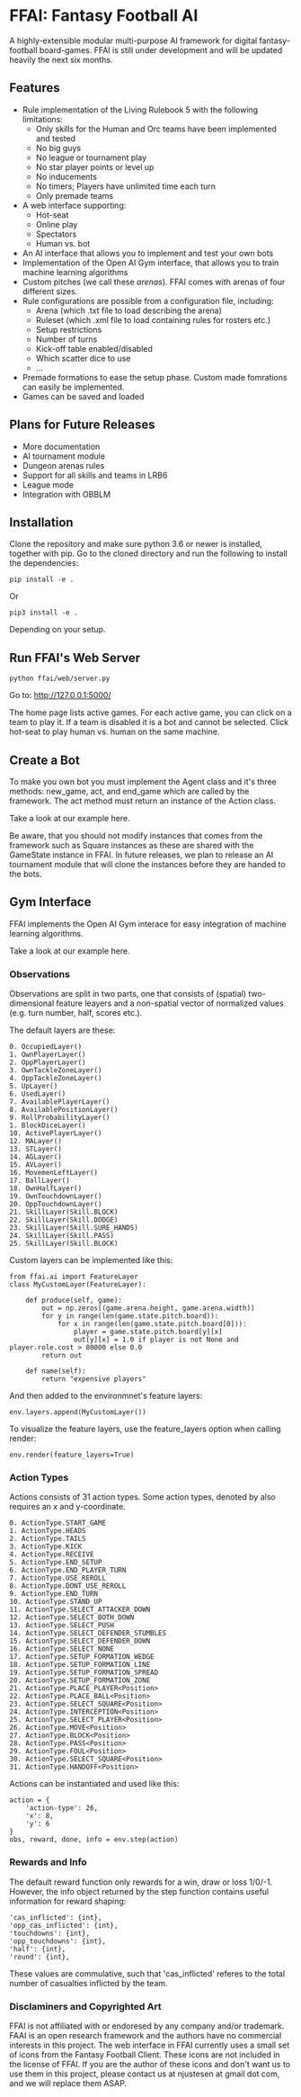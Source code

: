# FFAI: Fantasy Football AI
A highly-extensible modular multi-purpose AI framework for digital fantasy-football board-games.
FFAI is still under development and will be updated heavily the next six months.

## Features
* Rule implementation of the Living Rulebook 5 with the following limitations:
  * Only skills for the Human and Orc teams have been implemented and tested
  * No big guys
  * No league or tournament play
  * No star player points or level up
  * No inducements
  * No timers; Players have unlimited time each turn
  * Only premade teams
* A web interface supporting:
  * Hot-seat 
  * Online play
  * Spectators
  * Human vs. bot
* An AI interface that allows you to implement and test your own bots
* Implementation of the Open AI Gym interface, that allows you to train machine learning algorithms
* Custom pitches (we call these _arenas_). FFAI comes with arenas of four different sizes.
* Rule configurations are possible from a configuration file, including:
  * Arena (which .txt file to load describing the arena)
  * Ruleset (which .xml file to load containing rules for rosters etc.)
  * Setup restrictions
  * Number of turns
  * Kick-off table enabled/disabled
  * Which scatter dice to use
  * ...
* Premade formations to ease the setup phase. Custom made fomrations can easily be implemented. 
* Games can be saved and loaded

## Plans for Future Releases
* More documentation
* AI tournament module
* Dungeon arenas rules
* Support for all skills and teams in LRB6
* League mode
* Integration with OBBLM

## Installation
Clone the repository and make sure python 3.6 or newer is installed, together with pip.
Go to the cloned directory and run the following to install the dependencies: 
```
pip install -e .
```
Or
```
pip3 install -e .
```
Depending on your setup.

## Run FFAI's Web Server
```
python ffai/web/server.py
```
Go to: http://127.0.0.1:5000/

The home page lists active games. For each active game, you can click on a team to play it. If a team is disabled it is a bot and cannot be selected. Click hot-seat to play human vs. human on the same machine.

## Create a Bot
To make you own bot you must implement the Agent class and it's three methods: new_game, act, and end_game which are called by the framework. The act method must return an instance of the Action class. 

Take a look at our example here.

Be aware, that you should not modify instances that comes from the framework such as Square instances as these are shared with the GameState instance in FFAI. In future releases, we plan to release an AI tournament module that will clone the instances before they are handed to the bots.

## Gym Interface
FFAI implements the Open AI Gym interace for easy integration of machine learning algorithms. 

Take a look at our example here.

### Observations
Observations are split in two parts, one that consists of (spatial) two-dimensional feature leayers and a non-spatial vector of normalized values (e.g. turn number, half, scores etc.).

The default layers are these:
```
0. OccupiedLayer()
1. OwnPlayerLayer()
2. OppPlayerLayer()
3. OwnTackleZoneLayer()
4. OppTackleZoneLayer()
5. UpLayer()
6. UsedLayer()
7. AvailablePlayerLayer()
8. AvailablePositionLayer()
9. RollProbabilityLayer()
1. BlockDiceLayer()
10. ActivePlayerLayer()
12. MALayer()
13. STLayer()
14. AGLayer()
15. AVLayer()
16. MovemenLeftLayer()
17. BallLayer()
18. OwnHalfLayer()
19. OwnTouchdownLayer()
20. OppTouchdownLayer()
21. SkillLayer(Skill.BLOCK)
22. SkillLayer(Skill.DODGE)
23. SkillLayer(Skill.SURE_HANDS)
24. SkillLayer(Skill.PASS)
25. SkillLayer(Skill.BLOCK)
```
Custom layers can be implemented like this:
```
from ffai.ai import FeatureLayer
class MyCustomLayer(FeatureLayer):

    def produce(self, game):
        out = np.zeros((game.arena.height, game.arena.width))
        for y in range(len(game.state.pitch.board)):
            for x in range(len(game.state.pitch.board[0])):
                player = game.state.pitch.board[y][x]
                out[y][x] = 1.0 if player is not None and player.role.cost > 80000 else 0.0
        return out

    def name(self):
        return "expensive players"
```
And then added to the environmnet's feature layers:
```
env.layers.append(MyCustomLayer())
```

To visualize the feature layers, use the feature_layers option when calling render:
```
env.render(feature_layers=True)
```

### Action Types
Actions consists of 31 action types. Some action types, denoted by <position> also requires an x and y-coordinate.

```
0. ActionType.START_GAME
1. ActionType.HEADS
2. ActionType.TAILS
3. ActionType.KICK
4. ActionType.RECEIVE
5. ActionType.END_SETUP
6. ActionType.END_PLAYER_TURN
7. ActionType.USE_REROLL
8. ActionType.DONT_USE_REROLL
9. ActionType.END_TURN
10. ActionType.STAND_UP
11. ActionType.SELECT_ATTACKER_DOWN
12. ActionType.SELECT_BOTH_DOWN
13. ActionType.SELECT_PUSH
14. ActionType.SELECT_DEFENDER_STUMBLES
15. ActionType.SELECT_DEFENDER_DOWN
16. ActionType.SELECT_NONE
17. ActionType.SETUP_FORMATION_WEDGE
18. ActionType.SETUP_FORMATION_LINE
19. ActionType.SETUP_FORMATION_SPREAD
20. ActionType.SETUP_FORMATION_ZONE
21. ActionType.PLACE_PLAYER<Position>
22. ActionType.PLACE_BALL<Position>
23. ActionType.SELECT_SQUARE<Position>
24. ActionType.INTERCEPTION<Position>
25. ActionType.SELECT_PLAYER<Position>
26. ActionType.MOVE<Position>
27. ActionType.BLOCK<Position>
28. ActionType.PASS<Position>
29. ActionType.FOUL<Position>
30. ActionType.SELECT_SQUARE<Position>
31. ActionType.HANDOFF<Position>
```

Actions can be instantiated and used like this:
```
action = {
    'action-type': 26,
    'x': 8,
    'y': 6
}
obs, reward, done, info = env.step(action)
```

### Rewards and Info
The default reward function only rewards for a win, draw or loss 1/0/-1.
However, the info object returned by the step function contains useful information for reward shaping:
```
'cas_inflicted': {int},
'opp_cas_inflicted': {int},
'touchdowns': {int},
'opp_touchdowns': {int},
'half': {int},
'round': {int},
```
These values are commulative, such that 'cas_inflicted' referes to the total number of casualties inflicted by the team.

### Disclaminers and Copyrighted Art
FFAI is not affiliated with or endoresed by any company and/or trademark. FAAI is an open research framework and the authors have no commercial interests in this project. The web interface in FFAI currently uses a small set of icons from the Fantasy Football Client. These icons are not included in the license of FFAI. If you are the author of these icons and don't want us to use them in this project, please contact us at njustesen at gmail dot com, and we will replace them ASAP.

